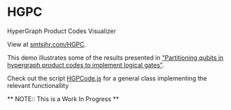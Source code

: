 # HGPC

HyperGraph Product Codes Visualizer

View at [smtsjhr.com/HGPC](https://smtsjhr.com/HGPC/).

This demo illustrates some of the results presented in ["Partitioning qubits in hypergraph product codes to implement logical gates"](https://arxiv.org/abs/2204.10812v1).

Check out the script [HGPCode.js](https://github.com/smtsjhr/HGPC/blob/main/HGPCode.js) for a general class implementing the relevant functionallity 

** NOTE:: This is a Work In Progress **
 
